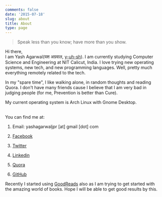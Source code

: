 ```yaml
---
comments: false
date: '2015-07-18'
slug: about
title: About
type: page
---
```


> Speak less than you know; have more than you show.

Hi there,<br>
I am Yash Agarwal(यश अग्रवाल, <a href="https://www.youtube.com/watch?v=mzJVVcVVbA4" target="_blank">y-uh-sh</a>). I am currently studying Computer Science and Engineering at NIT Calicut, India. I love trying new operating systems, new tech, and new programming languages. Well, pretty much everything remotely related to the tech.

<!-- <img style="width: 200px; height: 200px; border-radius: 2%; float: right;" src="/images/yash.jpg">

People say that I don't smile much. That's somewhat true. I am not a camera friendly person. I have very few photos where I am smiling. So I chose that picture to display here. -->

In my "spare time", I like walking alone, in random thoughts and reading Quora. I don't have many friends cause I believe that I am very bad in judging people (for me, Prevention is better than Cure).

My current operating system is Arch Linux with Gnome Desktop.

<br>
You can find me at:

1. Email: yashagarwaljpr [at] gmail [dot] com

2. [Facebook](https://www.facebook.com/theyashagarwal)

3. [Twitter](https://www.twitter.com/yash__here)

4. [Linkedin](https://www.linkedin.com/in/theyashagarwal)

5. [Quora](https://www.quora.com/profile/Yash-Agarwal-140)

6. [GitHub](https://www.github.com/yashhere)

Recently I started using [GoodReads](https://www.goodreads.com/user/show/63354397-yash-agarwal) also as I am trying to get started with the amazing world of books. Hope I will be able to get good results by this.